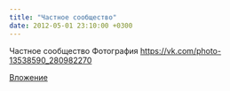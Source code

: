 ```yaml
---
title: "Частное сообщество"
date: 2012-05-01 23:10:00 +0300
---
```


Частное сообщество
Фотография
https://vk.com/photo-13538590_280982270

[Вложение](https://vk.com/photo-13538590_280982270)
